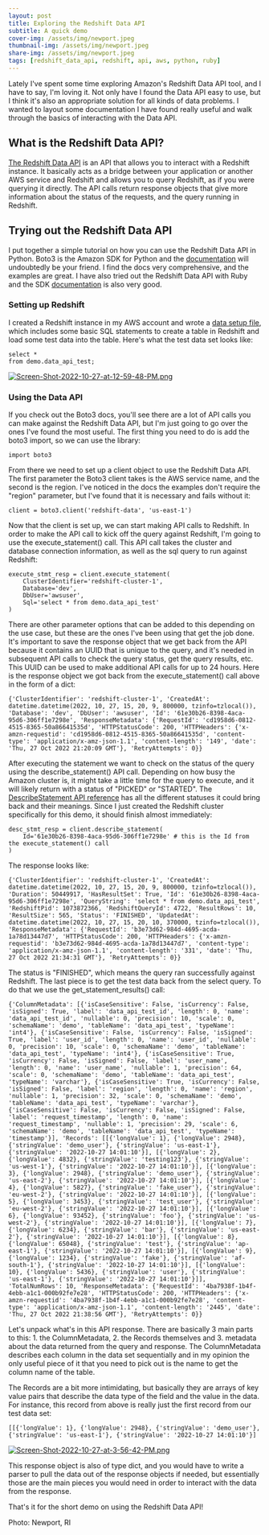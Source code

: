 ```yaml
---
layout: post
title: Exploring the Redshift Data API
subtitle: A quick demo
cover-img: /assets/img/newport.jpeg
thumbnail-img: /assets/img/newport.jpeg
share-img: /assets/img/newport.jpeg
tags: [redshift_data_api, redshift, api, aws, python, ruby]
---
```


Lately I've spent some time exploring Amazon's Redshift Data API tool, and I have to say, I'm loving it. Not only have I found the Data API easy to use, but I think it's also an appropriate solution for all kinds of data problems. I wanted to layout some documentation I have found really useful and walk through the basics of interacting with the Data API.

## What is the Redshift Data API?
[The Redshift Data API](https://docs.aws.amazon.com/redshift/latest/mgmt/data-api.html) is an API that allows you to interact with a Redshift instance. It basically acts as a bridge between your application or another AWS service and Redshift and allows you to query Redshift, as if you were querying it directly. The API calls return response objects that give more information about the status of the requests, and the query running in Redshift.

## Trying out the Redshift Data API
I put together a simple tutorial on how you can use the Redshift Data API in Python. Boto3 is the Amazon SDK for Python and the [documentation]((https://boto3.amazonaws.com/v1/documentation/api/latest/reference/services/redshift-data.html#RedshiftDataAPIService.Client.execute_statement)) will undoubtedly be your friend. I find the docs very comprehensive, and the examples are great. I have also tried out the Redshift Data API with Ruby and the SDK [documentation]((https://boto3.amazonaws.com/v1/documentation/api/latest/reference/services/redshift-data.html#RedshiftDataAPIService.Client.execute_statement)) is also very good. 

### Setting up Redshift
I created a Redshift instance in my AWS account and wrote a [data setup file](https://github.com/smpotts/data-api-explorer/blob/main/redshift_ddl/data_setup.sql), which includes some basic SQL statements to create a table in Redshift and load some test data into the table. Here's what the test data set looks like:
```
select *
from demo.data_api_test;
```
[![Screen-Shot-2022-10-27-at-12-59-48-PM.png](https://i.postimg.cc/xTWpSq0m/Screen-Shot-2022-10-27-at-12-59-48-PM.png)](https://postimg.cc/3dFFX80r)

### Using the Data API
If you check out the Boto3 docs, you'll see there are a lot of API calls you can make against the Redshift Data API, but I'm just going to go over the ones I've found the most useful. The first thing you need to do is add the boto3 import, so we can use the library:
```
import boto3
```
From there we need to set up a client object to use the Redshift Data API. The first parameter the Boto3 client takes is the AWS service name, and the second is the region. I've noticed in the docs the examples don't require the "region" parameter, but I've found that it is necessary and fails without it:
```
client = boto3.client('redshift-data', 'us-east-1')
```
Now that the client is set up, we can start making API calls to Redshift. In order to make the API call to kick off the query against Redshift, I'm going to use the execute_statement() call. This API call takes the cluster and database connection information, as well as the sql query to run against Redshift:
```
execute_stmt_resp = client.execute_statement(
    ClusterIdentifier='redshift-cluster-1',
    Database='dev',
    DbUser='awsuser',
    Sql='select * from demo.data_api_test'
)
```
There are other parameter options that can be added to this depending on the use case, but these are the ones I've been using that get the job done. It's important to save the response object that we get back from the API because it contains an UUID that is unique to the query, and it's needed in subsequent API calls to check the query status, get the query results, etc. This UUID can be used to make additional API calls for up to 24 hours. Here is the response object we got back from the execute_statement() call above in the form of a dict:
```
{'ClusterIdentifier': 'redshift-cluster-1', 'CreatedAt': datetime.datetime(2022, 10, 27, 15, 20, 9, 800000, tzinfo=tzlocal()), 'Database': 'dev', 'DbUser': 'awsuser', 'Id': '61e30b26-8398-4aca-95d6-306ff1e7298e', 'ResponseMetadata': {'RequestId': 'cd1958d6-0812-4515-8365-50a86641535d', 'HTTPStatusCode': 200, 'HTTPHeaders': {'x-amzn-requestid': 'cd1958d6-0812-4515-8365-50a86641535d', 'content-type': 'application/x-amz-json-1.1', 'content-length': '149', 'date': 'Thu, 27 Oct 2022 21:20:09 GMT'}, 'RetryAttempts': 0}}
```
After executing the statement we want to check on the status of the query using the describe_statement() API call. Depending on how busy the Amazon cluster is, it might take a little time for the query to execute, and it will likely return with a status of "PICKED" or "STARTED". The [DescribeStatement API reference](https://docs.aws.amazon.com/redshift-data/latest/APIReference/API_DescribeStatement.html) has all the different statuses it could bring back and their meanings. Since I just created the Redshift cluster specifically for this demo, it should finish almost immediately:
```
desc_stmt_resp = client.describe_statement(
    Id='61e30b26-8398-4aca-95d6-306ff1e7298e' # this is the Id from the execute_statement() call
)
```
The response looks like:
```
{'ClusterIdentifier': 'redshift-cluster-1', 'CreatedAt': datetime.datetime(2022, 10, 27, 15, 20, 9, 800000, tzinfo=tzlocal()), 'Duration': 50449917, 'HasResultSet': True, 'Id': '61e30b26-8398-4aca-95d6-306ff1e7298e', 'QueryString': 'select * from demo.data_api_test', 'RedshiftPid': 1073872366, 'RedshiftQueryId': 4722, 'ResultRows': 10, 'ResultSize': 565, 'Status': 'FINISHED', 'UpdatedAt': datetime.datetime(2022, 10, 27, 15, 20, 10, 370000, tzinfo=tzlocal()), 'ResponseMetadata': {'RequestId': 'b3e73d62-984d-4695-acda-1a78d13447d7', 'HTTPStatusCode': 200, 'HTTPHeaders': {'x-amzn-requestid': 'b3e73d62-984d-4695-acda-1a78d13447d7', 'content-type': 'application/x-amz-json-1.1', 'content-length': '331', 'date': 'Thu, 27 Oct 2022 21:34:31 GMT'}, 'RetryAttempts': 0}}
```
The status is "FINISHED", which means the query ran successfully against Redshift. The last piece is to get the test data back from the select query. To do that we use the get_statement_results() call:
```
{'ColumnMetadata': [{'isCaseSensitive': False, 'isCurrency': False, 'isSigned': True, 'label': 'data_api_test_id', 'length': 0, 'name': 'data_api_test_id', 'nullable': 0, 'precision': 10, 'scale': 0, 'schemaName': 'demo', 'tableName': 'data_api_test', 'typeName': 'int4'}, {'isCaseSensitive': False, 'isCurrency': False, 'isSigned': True, 'label': 'user_id', 'length': 0, 'name': 'user_id', 'nullable': 0, 'precision': 10, 'scale': 0, 'schemaName': 'demo', 'tableName': 'data_api_test', 'typeName': 'int4'}, {'isCaseSensitive': True, 'isCurrency': False, 'isSigned': False, 'label': 'user_name', 'length': 0, 'name': 'user_name', 'nullable': 1, 'precision': 64, 'scale': 0, 'schemaName': 'demo', 'tableName': 'data_api_test', 'typeName': 'varchar'}, {'isCaseSensitive': True, 'isCurrency': False, 'isSigned': False, 'label': 'region', 'length': 0, 'name': 'region', 'nullable': 1, 'precision': 32, 'scale': 0, 'schemaName': 'demo', 'tableName': 'data_api_test', 'typeName': 'varchar'}, {'isCaseSensitive': False, 'isCurrency': False, 'isSigned': False, 'label': 'request_timestamp', 'length': 0, 'name': 'request_timestamp', 'nullable': 1, 'precision': 29, 'scale': 6, 'schemaName': 'demo', 'tableName': 'data_api_test', 'typeName': 'timestamp'}], 'Records': [[{'longValue': 1}, {'longValue': 2948}, {'stringValue': 'demo_user'}, {'stringValue': 'us-east-1'}, {'stringValue': '2022-10-27 14:01:10'}], [{'longValue': 2}, {'longValue': 4832}, {'stringValue': 'testing123'}, {'stringValue': 'us-west-1'}, {'stringValue': '2022-10-27 14:01:10'}], [{'longValue': 3}, {'longValue': 2948}, {'stringValue': 'demo_user'}, {'stringValue': 'us-east-2'}, {'stringValue': '2022-10-27 14:01:10'}], [{'longValue': 4}, {'longValue': 5827}, {'stringValue': 'fake_user'}, {'stringValue': 'eu-west-2'}, {'stringValue': '2022-10-27 14:01:10'}], [{'longValue': 5}, {'longValue': 3453}, {'stringValue': 'test_user'}, {'stringValue': 'eu-west-2'}, {'stringValue': '2022-10-27 14:01:10'}], [{'longValue': 6}, {'longValue': 93452}, {'stringValue': 'foo'}, {'stringValue': 'us-west-2'}, {'stringValue': '2022-10-27 14:01:10'}], [{'longValue': 7}, {'longValue': 6234}, {'stringValue': 'bar'}, {'stringValue': 'us-east-2'}, {'stringValue': '2022-10-27 14:01:10'}], [{'longValue': 8}, {'longValue': 65048}, {'stringValue': 'test'}, {'stringValue': 'ap-east-1'}, {'stringValue': '2022-10-27 14:01:10'}], [{'longValue': 9}, {'longValue': 1234}, {'stringValue': 'fake'}, {'stringValue': 'af-south-1'}, {'stringValue': '2022-10-27 14:01:10'}], [{'longValue': 10}, {'longValue': 5436}, {'stringValue': 'user'}, {'stringValue': 'us-east-1'}, {'stringValue': '2022-10-27 14:01:10'}]], 'TotalNumRows': 10, 'ResponseMetadata': {'RequestId': '4ba7938f-1b4f-4ebb-a1c1-000b92fe7e28', 'HTTPStatusCode': 200, 'HTTPHeaders': {'x-amzn-requestid': '4ba7938f-1b4f-4ebb-a1c1-000b92fe7e28', 'content-type': 'application/x-amz-json-1.1', 'content-length': '2445', 'date': 'Thu, 27 Oct 2022 21:38:56 GMT'}, 'RetryAttempts': 0}}
```
Let's unpack what's in this API response. There are basically 3 main parts to this: 1. the ColumnMetadata, 2. the Records themselves and 3. metadata about the data returned from the query and response. The ColumnMetadata describes each column in the data set sequentially and in my opinion the only useful piece of it that you need to pick out is the name to get the column name of the table. 

The Records are a bit more intimidating, but basically they are arrays of key value pairs that describe the data type of the field and the value in the data. For instance, this record from above is really just the first record from our test data set:
```
[[{'longValue': 1}, {'longValue': 2948}, {'stringValue': 'demo_user'}, {'stringValue': 'us-east-1'}, {'stringValue': '2022-10-27 14:01:10'}]
```
[![Screen-Shot-2022-10-27-at-3-56-42-PM.png](https://i.postimg.cc/63xknvBV/Screen-Shot-2022-10-27-at-3-56-42-PM.png)](https://postimg.cc/d7nNKDkD)

This response object is also of type dict, and you would have to write a parser to pull the data out of the response objects if needed, but essentially those are the main pieces you would need in order to interact with the data from the response.

That's it for the short demo on using the Redshift Data API!

Photo: Newport, RI 